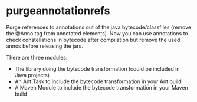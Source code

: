 # purgeannotationrefs

Purge references to annotations out of the java bytecode/classfiles (remove the @Anno tag from annotated elements). 
Now you can use annotations to check constellations in bytecode after compilation but remove the used annos before releasing the jars.

There are three modules: 
- The library doing the bytecode transformation (could be included in Java projects)
- An Ant Task to include the bytecode transformation in your Ant build
- A Maven Module to include the bytecode transformation in your Maven build
